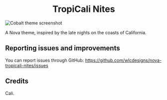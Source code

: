<h1 align="center">TropiCali Nites</h1>
<img align="center" src="https://a415production.com/images/tropicali-nites-preview.png" alt="Cobalt theme screenshot">

A Nova theme, inspired by the late nights on the coasts of California.

## Reporting issues and improvements
You can report issues through GitHub: https://github.com/wlcdesigns/nova-tropicali-nites/issues

## Credits
Cali.